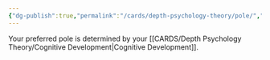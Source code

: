 ```yaml
---
{"dg-publish":true,"permalink":"/cards/depth-psychology-theory/pole/","created":"2023-02-01T19:46:46.176+01:00","updated":"2023-04-08T11:35:35.440+02:00"}
---
```



Your preferred pole is determined by your [[CARDS/Depth Psychology Theory/Cognitive Development\|Cognitive Development]]. 



